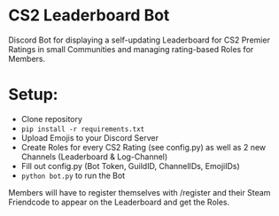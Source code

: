 # CS2 Leaderboard Bot
Discord Bot for displaying a self-updating Leaderboard for CS2 Premier Ratings in small Communities and managing rating-based Roles for Members.

# Setup:
- Clone repository
- `pip install -r requirements.txt`
- Upload Emojis to your Discord Server
- Create Roles for every CS2 Rating (see config.py) as well as 2 new Channels (Leaderboard & Log-Channel)
- Fill out config.py (Bot Token, GuildID, ChannelIDs, EmojiIDs)
- `python bot.py` to run the Bot

Members will have to register themselves with /register and their Steam Friendcode to appear on the Leaderboard and get the Roles.